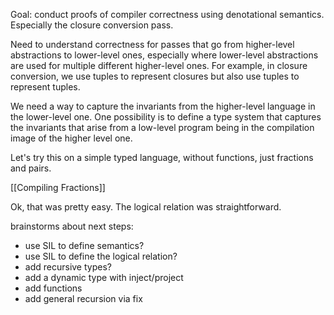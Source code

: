Goal: conduct proofs of compiler correctness using denotational semantics. Especially the closure conversion pass.

Need to understand correctness for passes that go from higher-level abstractions to lower-level ones, especially where lower-level abstractions are used for multiple different higher-level ones. For example, in closure conversion, we use tuples to represent closures but also use tuples to represent tuples.

We need a way to capture the invariants from the higher-level language in the lower-level one. One possibility is to define a type system that captures the invariants that arise from a low-level program being in the compilation image of the higher level one.

Let's try this on a simple typed language, without functions, just fractions and pairs.

[[Compiling Fractions]]

Ok, that was pretty easy. The logical relation was straightforward.

brainstorms about next steps:
* use SIL to define semantics?
* use SIL to define the logical relation?
* add recursive types?
* add a dynamic type with inject/project
* add functions
* add general recursion via fix

